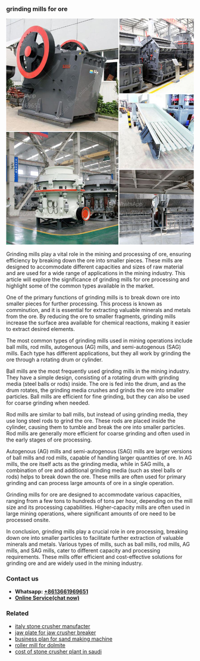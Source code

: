 <h3>grinding mills for ore</h3><img src='1708499578.jpg' alt=''><p>Grinding mills play a vital role in the mining and processing of ore, ensuring efficiency by breaking down the ore into smaller pieces. These mills are designed to accommodate different capacities and sizes of raw material and are used for a wide range of applications in the mining industry. This article will explore the significance of grinding mills for ore processing and highlight some of the common types available in the market.</p><p>One of the primary functions of grinding mills is to break down ore into smaller pieces for further processing. This process is known as comminution, and it is essential for extracting valuable minerals and metals from the ore. By reducing the ore to smaller fragments, grinding mills increase the surface area available for chemical reactions, making it easier to extract desired elements.</p><p>The most common types of grinding mills used in mining operations include ball mills, rod mills, autogenous (AG) mills, and semi-autogenous (SAG) mills. Each type has different applications, but they all work by grinding the ore through a rotating drum or cylinder.</p><p>Ball mills are the most frequently used grinding mills in the mining industry. They have a simple design, consisting of a rotating drum with grinding media (steel balls or rods) inside. The ore is fed into the drum, and as the drum rotates, the grinding media crushes and grinds the ore into smaller particles. Ball mills are efficient for fine grinding, but they can also be used for coarse grinding when needed.</p><p>Rod mills are similar to ball mills, but instead of using grinding media, they use long steel rods to grind the ore. These rods are placed inside the cylinder, causing them to tumble and break the ore into smaller particles. Rod mills are generally more efficient for coarse grinding and often used in the early stages of ore processing.</p><p>Autogenous (AG) mills and semi-autogenous (SAG) mills are larger versions of ball mills and rod mills, capable of handling larger quantities of ore. In AG mills, the ore itself acts as the grinding media, while in SAG mills, a combination of ore and additional grinding media (such as steel balls or rods) helps to break down the ore. These mills are often used for primary grinding and can process large amounts of ore in a single operation.</p><p>Grinding mills for ore are designed to accommodate various capacities, ranging from a few tons to hundreds of tons per hour, depending on the mill size and its processing capabilities. Higher-capacity mills are often used in large mining operations, where significant amounts of ore need to be processed onsite.</p><p>In conclusion, grinding mills play a crucial role in ore processing, breaking down ore into smaller particles to facilitate further extraction of valuable minerals and metals. Various types of mills, such as ball mills, rod mills, AG mills, and SAG mills, cater to different capacity and processing requirements. These mills offer efficient and cost-effective solutions for grinding ore and are widely used in the mining industry.</p><h3>Contact us</h3><ul><li><strong>Whatsapp:&nbsp;<a href="https://wa.me/8613661969651">+8613661969651</a></strong></li><li><a href="https://swt.shibang-china.com/?git&amp;zhl&amp;grinding mills for ore"><strong>Online Service(chat now)</strong></a></li></ul><h3>Related</h3><ul><li><a href='italy stone crusher manufacter.md'>italy stone crusher manufacter</a></li><li><a href='jaw plate for jaw crusher breaker.md'>jaw plate for jaw crusher breaker</a></li><li><a href='business plan for sand making machine.md'>business plan for sand making machine</a></li><li><a href='roller mill for dolmite.md'>roller mill for dolmite</a></li><li><a href='cost of stone crusher plant in saudi.md'>cost of stone crusher plant in saudi</a></li></ul>